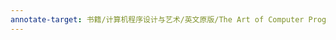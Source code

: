 ```yaml
---
annotate-target: 书籍/计算机程序设计与艺术/英文原版/The Art of Computer Programming, Vol. 1 Fundame... (Z-Library).pdf
---
```

